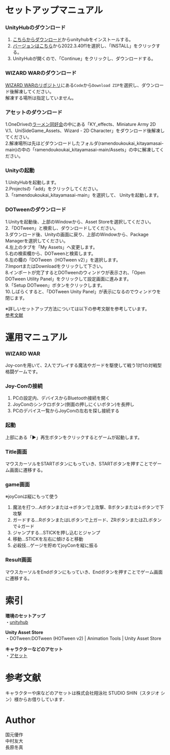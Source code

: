 # セットアップマニュアル 
### UnityHubのダウンロード 
  1. [こちらからダウンロード](https://unity.com/ja/download)からunityhubをインストールする。  
  2. [バージョンはこちら](https://unity.com/ja/releases/editor/archive)から2022.3.40f1を選択し、「INSTALL」をクリックする。  
  3. UnityHubが開くので、「Continue」をクリックし、ダウンロードする。  

### WIZARD WARのダウンロード 
  [WIZARD WARのリポジトリ]( https://github.com/igakilab/ramendoukoukai_kitayamasai)にある`Code`から`Download ZIP`を選択し、ダウンロード後解凍してください。  
  解凍する場所は指定していません。   

### アセットのダウンロード  
  1.OneDriveの[ラーメン同好会](https://oskit-my.sharepoint.com/personal/hiroshi_igaki_oit_ac_jp/_layouts/15/onedrive.aspx?id=%2Fpersonal%2Fhiroshi%5Figaki%5Foit%5Fac%5Fjp%2FDocuments%2FIgakiLabDir%2Fkitayamasai%2F2024%2F%E3%83%A9%E3%83%BC%E3%83%A1%E3%83%B3%E5%90%8C%E5%A5%BD%E4%BC%9A&e=5%3A0e4709f65e0e4edf9f59640f88587280&sharingv2=true&fromShare=true&at=9&CID=efeaf146%2D0cb9%2D4cd6%2D8439%2Da30d3a463a4a&FolderCTID=0x0120004A6087FF5B53FE4FB6552B4572075364&view=0)の中にある「KY_effects、Miniature Army 2D V.1、UniSideGame_Assets、Wizard - 2D Character」をダウンロード後解凍してください。  
  2.解凍場所は先ほどダウンロードしたフォルダ(ramendoukoukai_kitayamasai-main)の中の「ramendoukoukai_kitayamasai-main/Assets」の中に解凍してください。

### Unityの起動
  1.UnityHubを起動します。  
  2.Projectsの「add」をクリックしてください。  
  3.「ramendoukoukai_kitayamasai-main」を選択して、 Unityを起動します。  

### DOTweenのダウンロード
  1.Unityを起動後、上部のWindowから、Asset Storeを選択してください。  
  2.「DOTween」と検索し、ダウンロードしてください。  
  3.ダウンロード後、Unityの画面に戻り、上部のWindowから、Package Managerを選択してください。  
  4.左上のタブを「My Assets」へ変更します。  
  5.右の検索欄から、DOTweenと検索します。  
  6.左の欄の「DOTween（HOTween v2）」を選択します。  
  7.ImportまたはDownloadをクリックして下さい。   
  8.インポートが完了するとDOTweenのウィンドウが表示され、「Open DOTween Utility Panel」をクリックして設定画面に進みます。  
  9.「Setup DOTween」ボタンをクリックします。  
  10.しばらくすると、「DOTween Unity Panel」が表示になるのでウィンドウを閉じます。  
  
  ※詳しいセットアップ方法については以下の参考文献を参考しています。  
  [参考文献](https://shibuya24.info/entry/unity-install-dotween)

# 運用マニュアル
### WIZARD WAR 
Joy-conを用いて、2人でプレイする魔法やガードを駆使して戦う1対1の対戦型格闘ゲームです。 

### Joy-Conの接続 
  1. PCの設定内、デバイスからBluetooth接続を開く   
  2. JoyConのシンクロボタン(側面の押しにくいボタン)を長押し  
  3. PCのデバイス一覧からJoyConの左右を探し接続する  

### 起動  
  上部にある「▶」再生ボタンをクリックするとゲームが起動します。

### Title画面 
  マウスカーソルをSTARTボタンにもっていき、STARTボタンを押すことでゲーム画面に遷移する。 

### game画面 
※joyConは縦にもって使う 
  1. 魔法を打つ…Aボタンまたは→ボタンで上攻撃、Bボタンまたは↓ボタンで下攻撃  
  2. ガードする…RボタンまたはLボタンで上ガード、ZRボタンまたはZLボタンで↓ガード  
  3. ジャンプする…STICKを押し込むとジャンプ  
  4. 移動…STICKを左右に傾けると移動  
  5. 必殺技…ゲージを貯めてjoyConを縦に振る  

### Result画面 
マウスカーソルをEndボタンにもっていき、Endボタンを押すことでゲーム画面に遷移する。  

# 索引
**環境のセットアップ**  
  ・[unityhub](https://unity.com/ja/download)  

**Unity Asset Store**  
  ・DOTween:DOTween (HOTween v2) | Animation Tools | Unity Asset Store  

**キャラクターなどのアセット**  
  ・[アセット](https://oskit-my.sharepoint.com/personal/hiroshi_igaki_oit_ac_jp/_layouts/15/onedrive.aspx?id=%2Fpersonal%2Fhiroshi%5Figaki%5Foit%5Fac%5Fjp%2FDocuments%2FIgakiLabDir%2Fkitayamasai%2F2024%2F%E3%83%A9%E3%83%BC%E3%83%A1%E3%83%B3%E5%90%8C%E5%A5%BD%E4%BC%9A&e=5%3A0e4709f65e0e4edf9f59640f88587280&sharingv2=true&fromShare=true&at=9&CID=efeaf146%2D0cb9%2D4cd6%2D8439%2Da30d3a463a4a&FolderCTID=0x0120004A6087FF5B53FE4FB6552B4572075364&view=0)

# 参考文献
  キャラクターや床などのアセットは株式会社翔泳社 STUDIO SHIN（スタジオ シン）様からお借りしています． 

# Author
国元優作  
中村友大  
長原冬真  
